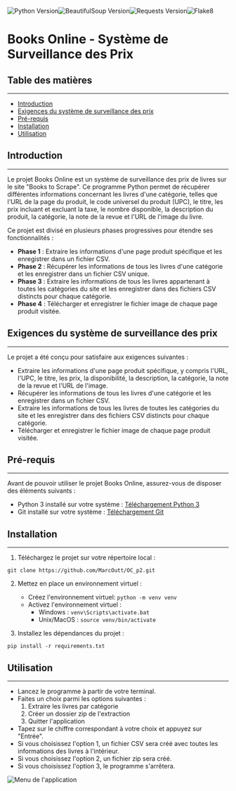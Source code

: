 ![Python Version](https://img.shields.io/badge/Python-3.7-blue.svg)![BeautifulSoup Version](https://img.shields.io/badge/BeautifulSoup-4.11-green.svg)![Requests Version](https://img.shields.io/badge/Requests-2.28.1-orange.svg)![Flake8](https://img.shields.io/badge/Flake8-Passing-brightgreen.svg)


# Books Online - Système de Surveillance des Prix

## Table des matières
---------------------

* [Introduction](#introduction)
* [Exigences du système de surveillance des prix](#exigences-du-système-de-surveillance-des-prix)
* [Pré-requis](#pré-requis)
* [Installation](#installation)
* [Utilisation](#utilisation)

## Introduction
----------------

Le projet Books Online est un système de surveillance des prix de livres sur le site "Books to Scrape". Ce programme Python permet de récupérer différentes informations concernant les livres d'une catégorie, telles que l'URL de la page du produit, le code universel du produit (UPC), le titre, les prix incluant et excluant la taxe, le nombre disponible, la description du produit, la catégorie, la note de la revue et l'URL de l'image du livre.

Ce projet est divisé en plusieurs phases progressives pour étendre ses fonctionnalités :

* **Phase 1** : Extraire les informations d'une page produit spécifique et les enregistrer dans un fichier CSV.
* **Phase 2** : Récupérer les informations de tous les livres d'une catégorie et les enregistrer dans un fichier CSV unique.
* **Phase 3** : Extraire les informations de tous les livres appartenant à toutes les catégories du site et les enregistrer dans des fichiers CSV distincts pour chaque catégorie.
* **Phase 4** : Télécharger et enregistrer le fichier image de chaque page produit visitée.

## Exigences du système de surveillance des prix
-----------------------------------------------

Le projet a été conçu pour satisfaire aux exigences suivantes :

* Extraire les informations d'une page produit spécifique, y compris l'URL, l'UPC, le titre, les prix, la disponibilité, la description, la catégorie, la note de la revue et l'URL de l'image.
* Récupérer les informations de tous les livres d'une catégorie et les enregistrer dans un fichier CSV.
* Extraire les informations de tous les livres de toutes les catégories du site et les enregistrer dans des fichiers CSV distincts pour chaque catégorie.
* Télécharger et enregistrer le fichier image de chaque page produit visitée.

## Pré-requis
-------------

Avant de pouvoir utiliser le projet Books Online, assurez-vous de disposer des éléments suivants :

* Python 3 installé sur votre système : [Téléchargement Python 3](https://www.python.org/downloads/)
* Git installé sur votre système : [Téléchargement Git](https://git-scm.com/book/fr/v2/D%C3%A9marrage-rapide-Installation-de-Git)


## Installation
------------------

1. Téléchargez le projet sur votre répertoire local : 
```
git clone https://github.com/MarcOutt/OC_p2.git
```

2. Mettez en place un environnement virtuel :
   * Créez l'environnement virtuel: `python -m venv venv`
   * Activez l'environnement virtuel :
       * Windows : `venv\Scripts\activate.bat`
       * Unix/MacOS : `source venv/bin/activate`

3. Installez les dépendances du projet :

```
pip install -r requirements.txt
```


## Utilisation
-------------------

* Lancez le programme à partir de votre terminal.
* Faites un choix parmi les options suivantes : 
    1. Extraire les livres par catégorie
    2. Créer un dossier zip de l'extraction
    3. Quitter l'application
* Tapez sur le chiffre correspondant à votre choix et appuyez sur "Entrée".
* Si vous choisissez l'option 1, un fichier CSV sera créé avec toutes les informations des livres à l'intérieur.
* Si vous choisissez l'option 2, un fichier zip sera créé.
* Si vous choisissez l'option 3, le programme s'arrêtera.

![Menu de l'application](https://github.com/MarcOutt/OC_p2/blob/main/img.png)
